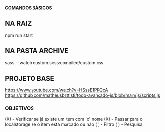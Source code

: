 #### COMANDOS BÁSICOS
  ## NA RAIZ
  npm run start

  ## NA PASTA ARCHIVE
  sass --watch custom.scss:compiled/custom.css 

  ## PROJETO BASE
  https://www.youtube.com/watch?v=HSssE1PRQcA
  https://github.com/matheusbattisti/todo-avancado-js/blob/main/js/scripts.js

  ### OBJETIVOS
  (X) - Verificar se já existe um item com 'x' nome
  (X) - Passar para o localstorage se o item está marcado ou não
  ( ) - Filtro
  ( ) - Pesquisa